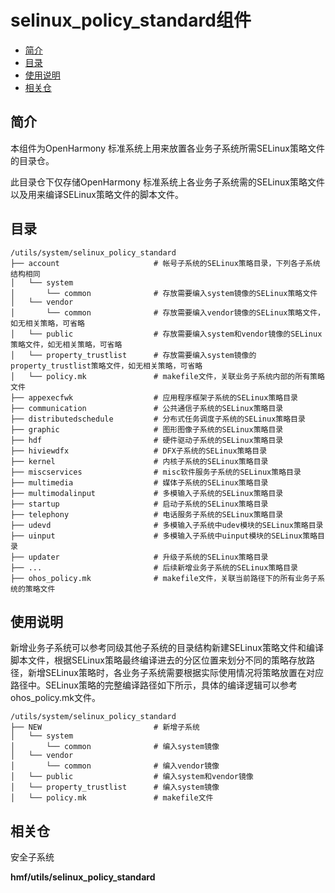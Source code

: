 # selinux\_policy\_standard组件<a name="ZH-CN_TOPIC_0000001100252616"></a>

-   [简介](#section11660541593)
-   [目录](#section161941989596)
-   [使用说明](#section119744591305)
-   [相关仓](#section1371113476307)

## 简介<a name="section11660541593"></a>

本组件为OpenHarmony 标准系统上用来放置各业务子系统所需SELinux策略文件的目录仓。

此目录仓下仅存储OpenHarmony 标准系统上各业务子系统需的SELinux策略文件以及用来编译SELinux策略文件的脚本文件。

## 目录<a name="section161941989596"></a>

```
/utils/system/selinux_policy_standard
├── account                     # 帐号子系统的SELinux策略目录，下列各子系统结构相同
│   └── system
│       └── common              # 存放需要编入system镜像的SELinux策略文件
│   └── vendor
│       └── common              # 存放需要编入vendor镜像的SELinux策略文件，如无相关策略，可省略
│   └── public                  # 存放需要编入system和vendor镜像的SELinux策略文件，如无相关策略，可省略
│   └── property_trustlist      # 存放需要编入system镜像的property_trustlist策略文件，如无相关策略，可省略
│   └── policy.mk               # makefile文件，关联业务子系统内部的所有策略文件
├── appexecfwk                  # 应用程序框架子系统的SELinux策略目录
├── communication               # 公共通信子系统的SELinux策略目录
├── distributedschedule         # 分布式任务调度子系统的SELinux策略目录
├── graphic                     # 图形图像子系统的SELinux策略目录
├── hdf                         # 硬件驱动子系统的SELinux策略目录
├── hiviewdfx                   # DFX子系统的SELinux策略目录
├── kernel                      # 内核子系统的SELinux策略目录
├── miscservices                # misc软件服务子系统的SELinux策略目录
├── multimedia                  # 媒体子系统的SELinux策略目录
├── multimodalinput             # 多模输入子系统的SELinux策略目录
├── startup                     # 启动子系统的SELinux策略目录
├── telephony                   # 电话服务子系统的SELinux策略目录
├── udevd                       # 多模输入子系统中udev模块的SELinux策略目录
├── uinput                      # 多模输入子系统中uinput模块的SELinux策略目录
├── updater                     # 升级子系统的SELinux策略目录
├── ...                         # 后续新增业务子系统的SELinux策略目录
├── ohos_policy.mk              # makefile文件，关联当前路径下的所有业务子系统的策略文件
```

## 使用说明<a name="section119744591305"></a>

新增业务子系统可以参考同级其他子系统的目录结构新建SELinux策略文件和编译脚本文件，根据SELinux策略最终编译进去的分区位置来划分不同的策略存放路径，新增SELinux策略时，各业务子系统需要根据实际使用情况将策略放置在对应路径中。SELinux策略的完整编译路径如下所示，具体的编译逻辑可以参考ohos\_policy.mk文件。

```
/utils/system/selinux_policy_standard
├── NEW                         # 新增子系统
│   └── system
│       └── common              # 编入system镜像
│   └── vendor
│       └── common              # 编入vendor镜像
│   └── public                  # 编入system和vendor镜像
│   └── property_trustlist      # 编入system镜像
│   └── policy.mk               # makefile文件
```

## 相关仓<a name="section1371113476307"></a>

安全子系统

**hmf/utils/selinux\_policy\_standard**

